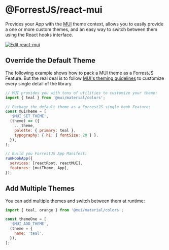 # @ForrestJS/react-mui

Provides your App with the [MUI](https://mui.com) theme context, allows you to easily provide a one or more custom themes, and an easy way to switch between them using the React hooks interface.

[![Edit react-mui](https://codesandbox.io/static/img/play-codesandbox.svg)](https://codesandbox.io/s/react-mui-8rx74?fontsize=14&hidenavigation=1&theme=dark)

## Override the Default Theme

The following example shows how to pack a MUI theme as a ForrestJS Feature. But the real deal is to follow [MUI's theming guidelines](https://mui.com/customization/theming/) to customize every single detail of the library.

```js
// MUI provides you with tons of utilities to customize your theme:
import { teal } from '@mui/material/colors';

// Package the default theme as a ForrestJS single hook Feature:
const muiTheme = [
  '$MUI_SET_THEME',
  (theme) => ({
    ...theme,
    palette: { primary: teal },
    typography: { h1: { fontSize: 20 } },
  }),
];

// Build you ForrestJS App Manifest:
runHookApp({
  services: [reactRoot, reactMUI],
  features: [muiTheme, App],
});
```

## Add Multiple Themes

You can add multiple themes and switch between them at runtime:

```js
import { teal, orange } from '@mui/material/colors';

const themeOne = [
  '$MUI_ADD_THEME',
  (theme = {
    name: 'teal',
  }),
];
```
